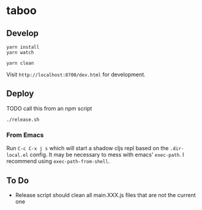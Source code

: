 # taboo

## Develop

``` shell
yarn install
yarn watch
```

``` shell
yarn clean
```
Visit `http://localhost:8700/dev.html` for development.

## Deploy

TODO call this from an npm script

``` shell
./release.sh
```

### From Emacs

Run `C-c C-x j s` which will start a shadow cljs repl based on the `.dir-local.el` config. It may be necessary to mess with emacs' `exec-path`. I recommend using `exec-path-from-shell`.

## To Do

- Release script should clean all main.XXX.js files that are not the current one

